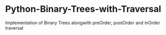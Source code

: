 # Python-Binary-Trees-with-Traversal
Implementation of Binary Trees alongwith preOrder, postOrder and inOrder traversal
